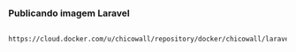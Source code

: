 ### Publicando imagem Laravel  
```
  https://cloud.docker.com/u/chicowall/repository/docker/chicowall/laravel
```
